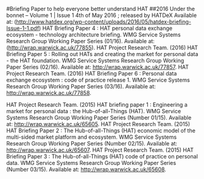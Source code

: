 #Briefing Paper to help everyone better understand HAT
##2016
Under the bonnet – Volume 1 | Issue 1 4th of May 2016 ; released by HATDeX Available at: (http://www.hatdex.org/wp-content/uploads/2016/05/hatdex-briefing-Issue-1-1.pdf)
HAT Briefing Paper 4 : HAT personal data exchange ecosystem - technology architecture briefing. WMG Service Systems Research Group Working Paper Series (01/16). Available at: (http://wrap.warwick.ac.uk/77855).
HAT Project Research Team. (2016) HAT Briefing Paper 5 : Rolling out HATs and creating the market for personal data - the HAT foundation. WMG Service Systems Research Group Working Paper Series (02/16). Available at: http://wrap.warwick.ac.uk/77857.
HAT Project Research Team. (2016) HAT Briefing Paper 6 : Personal data exchange ecosystem : code of practice release 1. WMG Service Systems Research Group Working Paper Series (03/16). Available at: http://wrap.warwick.ac.uk/77858.

HAT Project Research Team. (2015) HAT briefing paper 1 : Engineering a market for personal data : the Hub-of-all-Things (HAT). WMG Service Systems Research Group Working Paper Series (Number 01/15). Available at: http://wrap.warwick.ac.uk/65605.
HAT Project Research Team. (2015) HAT Briefing Paper 2 : The Hub-of-all-Things (HAT) economic model of the multi-sided market platform and ecosystem. WMG Service Systems Research Group Working Paper Series (Number 02/15). Available at: http://wrap.warwick.ac.uk/65607.
HAT Project Research Team. (2015) HAT Briefing Paper 3 : The Hub-of-all-Things (HAT) code of practice on personal data. WMG Service Systems Research Group Working Paper Series (Number 03/15). Available at: http://wrap.warwick.ac.uk/65608.
